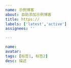 ```yaml
---
name: 示例博客
about: 自助添加示例博客
title: https://
labels: ['latest','active']
assignees: ''

---
```

```yaml
name:
avatar:
tags: [标签1, 标签2]
desc: 描述
```
